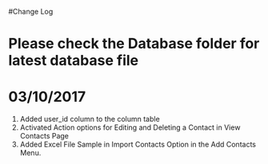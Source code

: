 #Change Log

# Please check the Database folder for latest database file

# 03/10/2017

1. Added user_id column to the column table
2. Activated Action options for Editing and Deleting a Contact in View Contacts Page
3. Added Excel File Sample in Import Contacts Option in the Add Contacts Menu.
